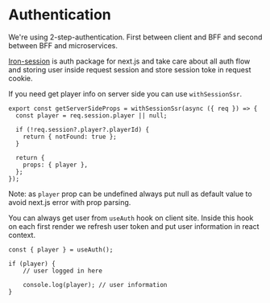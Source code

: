 # Authentication

We're using 2-step-authentication. First between client and BFF and second between BFF and microservices. 

[Iron-session](https://github.com/vvo/iron-session) is auth package for next.js and take care about all auth flow and storing user inside request session and store session toke in request cookie.

If you need get player info on server side you can use `withSessionSsr`.

```tsx
export const getServerSideProps = withSessionSsr(async ({ req }) => {
  const player = req.session.player || null;

  if (!req.session?.player?.playerId) {
    return { notFound: true };
  }

  return {
    props: { player },
  };
});
```

Note: as `player` prop can be undefined always put null as default value to avoid next.js error with prop parsing.

You can always get user from `useAuth` hook on client site. Inside this hook on each first render we refresh user token and put user information in react context.

```tsx
const { player } = useAuth();

if (player) {
    // user logged in here

    console.log(player); // user information
}
```

